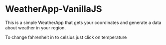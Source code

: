 # WeatherApp-VanillaJS

This is a simple WeatherApp that gets your coordinates and generate a data about weather in your region.

To change fahrenheit in to celsius just click on temperature